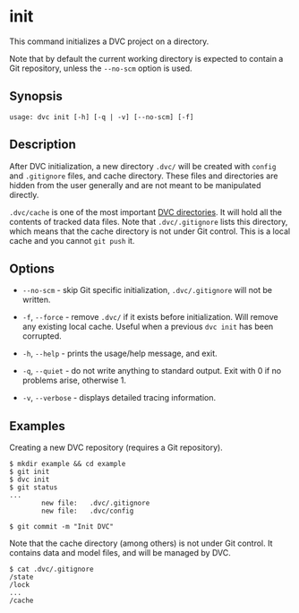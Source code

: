 # init

This command initializes a DVC project on a directory.

Note that by default the current working directory is expected to contain a Git
repository, unless the `--no-scm` option is used.

## Synopsis

```usage
usage: dvc init [-h] [-q | -v] [--no-scm] [-f]
```

## Description

After DVC initialization, a new directory `.dvc/` will be created with `config`
and `.gitignore` files, and <abbr>cache directory</abbr>. These files and
directories are hidden from the user generally and are not meant to be
manipulated directly.

`.dvc/cache` is one of the most important
[DVC directories](/doc/user-guide/dvc-files-and-directories). It will hold all
the contents of tracked data files. Note that `.dvc/.gitignore` lists this
directory, which means that the cache directory is not under Git control. This
is a local cache and you cannot `git push` it.

## Options

- `--no-scm` - skip Git specific initialization, `.dvc/.gitignore` will not be
  written.

- `-f`, `--force` - remove `.dvc/` if it exists before initialization. Will
  remove any existing local cache. Useful when a previous `dvc init` has been
  corrupted.

- `-h`, `--help` - prints the usage/help message, and exit.

- `-q`, `--quiet` - do not write anything to standard output. Exit with 0 if no
  problems arise, otherwise 1.

- `-v`, `--verbose` - displays detailed tracing information.

## Examples

Creating a new DVC repository (requires a Git repository).

```dvc
$ mkdir example && cd example
$ git init
$ dvc init
$ git status
...
        new file:   .dvc/.gitignore
        new file:   .dvc/config

$ git commit -m "Init DVC"
```

Note that the <abbr>cache</abbr> directory (among others) is not under Git
control. It contains data and model files, and will be managed by DVC.

```dvc
$ cat .dvc/.gitignore
/state
/lock
...
/cache
```
